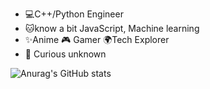 - 💻C++/Python Engineer
- 🐱know a bit JavaScript, Machine learning
- ✨Anime 🎮 Gamer 🌍Tech Explorer
- 🌿 Curious unknown

![Anurag's GitHub stats](https://github-readme-stats.vercel.app/api?username=faker2048&count_private=true)
